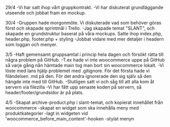 29/4
-Vi har satt ihop vårt gruppkontrakt.
-Vi har diskuterat grundläggande utseende och jobbat fram en mockup.

30/4
-Gruppen hade morgonmöte. Vi diskuterade vad som behöver göras först och skapade sprintmål i Trello.
-Jag skapade temat "SLANT", och skapade en grundstruktur baserat på våra mockups. Satte ihop index.php, header.php, footer.php + styling
-Jobbat vidare med mer detaljer i headern som loggan och menyer.

3/5
-Haft gemensamt gruppsamtal i princip hela dagen och försökt rätta till några problem på GitHub. 
-T.ex hade vi inte woocommerce uppe på GitHub så varje gång nån hämtade main tog man bort sin woocommerce lokalt.
-Vi löste med Ians hjälp problemet med .gitignore. För det första hade vi filändelsen .md på den. För det andra ignorerade den sig själv så den hängde inte med till GitHub.
-Slutligen satt vi och såg till att alla kom åt servern via filezilla
-Vi har fått upp senaste koden på servern, så header/footer/grundsidor är på plats.

4/5
-Skapat archive-product.php i slant-temat, och kopierat innehållet från woocommerce
-skapat en widget som ska innehålla meny med produktkategorier
-lagt in widgeten vid 'woocommerce_before_main_content'-hooken
-stylat menyn